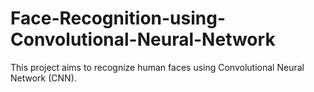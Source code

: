 # Face-Recognition-using-Convolutional-Neural-Network
This project aims to recognize human faces using Convolutional Neural Network (CNN).
